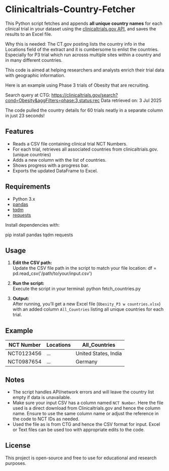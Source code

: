 # Clinicaltrials-Country-Fetcher

This Python script fetches and appends **all unique country names** for each clinical trial in your dataset using the [clinicaltrials.gov API](https://clinicaltrials.gov/), and saves the results to an Excel file.  

Why this is needed:
The CT.gov posting lists the country info in the Locations field of the extract and it is cumbersome to enlist the countries. Especially for P3 trial which run acrosss multiple sites within a country and in many different countries.

This code is aimed at helping researchers and analysts enrich their trial data with geographic information.

Here is an example using Phase 3 trials of Obesity that are recruiting. 

Search query at CTG: https://clinicaltrials.gov/search?cond=Obesity&aggFilters=phase:3,status:rec
Data retrieved on: 3 Jul 2025

The code pulled the country details for 60 trials neatly in a separate column in just 23 seconds! 

## Features

- Reads a CSV file containing clinical trial NCT Numbers.
- For each trial, retrieves all associated countries from clinicaltrials.gov. (unique countries)
- Adds a new column with the list of countries.
- Shows progress with a progress bar.
- Exports the updated DataFrame to Excel.

## Requirements

- Python 3.x
- [pandas](https://pandas.pydata.org/)
- [tqdm](https://tqdm.github.io/)
- [requests](https://requests.readthedocs.io/)

Install dependencies with:

pip install pandas tqdm requests


## Usage

1. **Edit the CSV path:**  
   Update the CSV file path in the script to match your file location:
df = pd.read_csv('/path/to/your/input.csv')


2. **Run the script:**  
Execute the script in your terminal:
python fetch_countries.py


3. **Output:**  
After running, you’ll get a new Excel file (`Obesity_P3 w countries.xlsx`) with an added column `All_Countries` listing all unique countries for each trial.

## Example

| NCT Number | Locations | All_Countries        |
|------------|-----------|----------------------|
| NCT0123456 | ...       | United States, India |
| NCT0987654 | ...       | Germany              |

## Notes

- The script handles API/network errors and will leave the country list empty if data is unavailable.
- Make sure your input CSV has a column named `NCT Number`. Here the file used is a direct download from Clinicaltrials.gov and hence the column name. Ensure to use the same column name or adjust the reference in the code to NCT IDs as needed.
- Used the file as is from CTG and hence the CSV format for input. Excel or Text files can be used too with appropriate edits to the code.

## License

This project is open-source and free to use for educational and research purposes.
